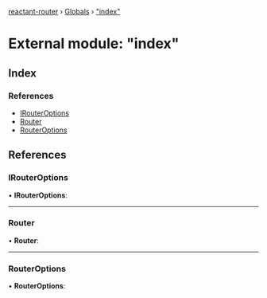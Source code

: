 [reactant-router](../README.md) › [Globals](../globals.md) › ["index"](_index_.md)

# External module: "index"

## Index

### References

* [IRouterOptions](_index_.md#irouteroptions)
* [Router](_index_.md#router)
* [RouterOptions](_index_.md#routeroptions)

## References

###  IRouterOptions

• **IRouterOptions**:

___

###  Router

• **Router**:

___

###  RouterOptions

• **RouterOptions**:
